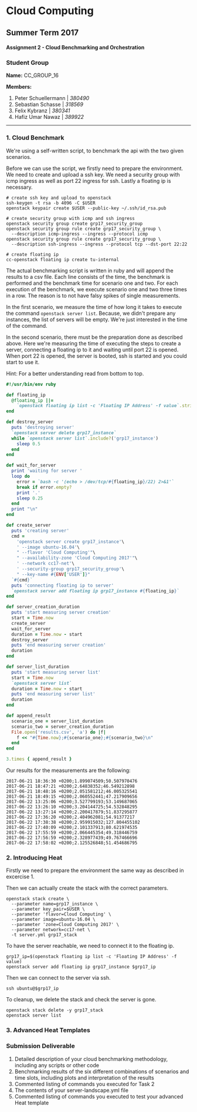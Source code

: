 Cloud Computing
================
Summer Term 2017
----------------
#### Assignment 2 - Cloud Benchmarking and Orchestration

### Student Group
  **Name:** CC_GROUP_16

  **Members:**
  1. Peter Schuellermann |   *380490*
  2. Sebastian Schasse   |   *318569*
  3. Felix Kybranz       |   *380341*
  4. Hafiz Umar Nawaz    |   *389922*

* * *

### 1. Cloud Benchmark

We're using a self-written script, to benchmark the api with the two
given scenarios.

Before we can use the script, we firstly need to prepare the
environment. We need to create and upload a ssh key. We need a
security group with icmp ingress as well as port 22 ingress for
ssh. Lastly a floating ip is necessary.

``` shell
# create ssh key and upload to openstack
ssh-keygen -t rsa -b 4096 -C $USER
openstack keypair create $USER --public-key ~/.ssh/id_rsa.pub

# create security group with icmp and ssh ingress
openstack security group create grp17_security_group
openstack security group rule create grp17_security_group \
  --description icmp-ingress --ingress --protocol icmp
openstack security group rule create grp17_security_group \
  --description ssh-ingress --ingress --protocol tcp --dst-port 22:22

# create floating ip
cc-openstack floating ip create tu-internal
```

The actual benchmarking script is written in ruby and will append the
results to a csv file. Each line consists of the time, the benchmark
is performed and the benchmark time for scenario one and two. For each
execution of the benchmark, we execute scenario one and two three
times in a row. The reason is to not have falsy spikes of single
measurements.

In the first scenario, we measure the time of how long it takes to
execute the command `openstack server list`. Because, we didn't
prepare any instances, the list of servers will be empty. We're just
interested in the time of the command.

In the second scenario, there must be the preparation done as
described above. Here we're measuring the time of executing the steps
to create a server, connecting a floating ip to it and waiting until
port 22 is opened. When port 22 is opened, the server is booted, ssh
is started and you could start to use it.

Hint: For a better understanding read from bottom to top.

``` ruby
#!/usr/bin/env ruby

def floating_ip
  @floating_ip ||=
    `openstack floating ip list -c 'Floating IP Address' -f value`.strip
end

def destroy_server
  puts 'destroying server'
  `openstack server delete grp17_instance`
  while `openstack server list`.include?('grp17_instance')
    sleep 0.5
  end
end

def wait_for_server
  print 'waiting for server '
  loop do
    error = `bash -c '(echo > /dev/tcp/#{floating_ip}/22) 2>&1'`
    break if error.empty?
    print '.'
    sleep 0.25
  end
  print "\n"
end

def create_server
  puts 'creating server'
  cmd =
    'openstack server create grp17_instance'\
    ' --image ubuntu-16.04'\
    " --flavor 'Cloud Computing'"\
    " --availability-zone 'Cloud Computing 2017'"\
    ' --network cc17-net'\
    ' --security-group grp17_security_group'\
    " --key-name #{ENV['USER']}"
  `#{cmd}`
  puts 'connecting floating ip to server'
  `openstack server add floating ip grp17_instance #{floating_ip}`
end

def server_creation_duration
  puts 'start measuring server creation'
  start = Time.now
  create_server
  wait_for_server
  duration = Time.now - start
  destroy_server
  puts 'end measuring server creation'
  duration
end

def server_list_duration
  puts 'start measuring server list'
  start = Time.now
  `openstack server list`
  duration = Time.now - start
  puts 'end measuring server list'
  duration
end

def append_result
  scenario_one = server_list_duration
  scenario_two = server_creation_duration
  File.open('results.csv', 'a') do |f|
    f << "#{Time.now};#{scenario_one};#{scenario_two}\n"
  end
end

3.times { append_result }
```

Our results for the measurements are the following:

``` text
2017-06-21 18:36:30 +0200;1.899074509;50.507970476
2017-06-21 18:47:21 +0200;2.64838352;46.549212898
2017-06-21 18:48:16 +0200;2.051581212;46.005325541
2017-06-21 18:49:15 +0200;2.060552441;47.217909656
2017-06-22 13:25:06 +0200;3.527799193;53.149687065
2017-06-22 13:26:10 +0200;3.204144725;54.532848295
2017-06-22 13:27:14 +0200;2.200417879;51.837295877
2017-06-22 17:36:20 +0200;2.404962081;54.91377217
2017-06-22 17:38:38 +0200;2.959915032;127.804455102
2017-06-22 17:40:09 +0200;2.101337913;80.621974535
2017-06-22 17:55:59 +0200;2.066445354;49.318446759
2017-06-22 17:56:59 +0200;2.328977439;49.767466696
2017-06-22 17:58:02 +0200;2.125526848;51.454686795
```

### 2. Introducing Heat

Firstly we need to prepare the environment the same way as described
in excercise 1.

Then we can actually create the stack with the correct parameters.

``` shell
openstack stack create \
  --parameter name=grp17_instance \
  --parameter key_pair=$USER \
  --parameter 'flavor=Cloud Computing' \
  --parameter image=ubuntu-16.04 \
  --parameter 'zone=Cloud Computing 2017' \
  --parameter network=cc17-net \
  -t server.yml grp17_stack
```

To have the server reachable, we need to connect it to the floating ip.

``` shell
grp17_ip=$(openstack floating ip list -c 'Floating IP Address' -f value)
openstack server add floating ip grp17_instance $grp17_ip
```

Then we can connect to the server via ssh.

``` shell
ssh ubuntu@$grp17_ip
```

To cleanup, we delete the stack and check the server is gone.

``` shell
openstack stack delete -y grp17_stack
openstack server list
```

### 3. Advanced Heat Templates

### Submission Deliverable

1. Detailed description of your cloud benchmarking methodology, including any scripts or other code
2. Benchmarking results of the six different combinations of scenarios and time slots, including plots and interpretation of the results
3. Commented listing of commands you executed for Task 2
4. The contents of your server-landscape.yml​ file
5. Commented listing of commands you executed to test your advanced Heat template
